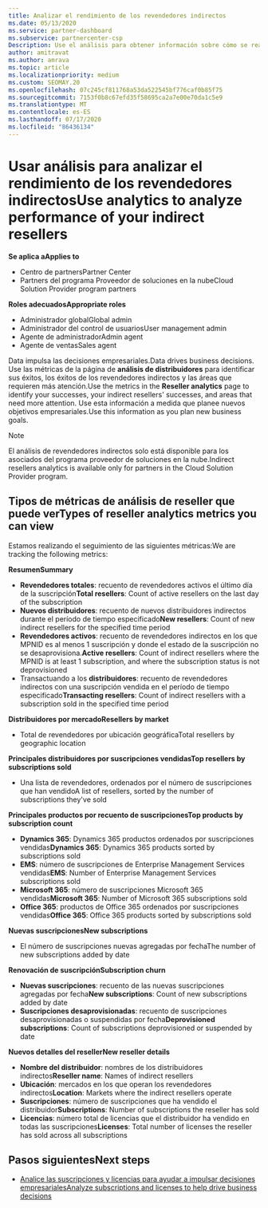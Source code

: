 ```yaml
---
title: Analizar el rendimiento de los revendedores indirectos
ms.date: 05/13/2020
ms.service: partner-dashboard
ms.subservice: partnercenter-csp
Description: Use el análisis para obtener información sobre cómo se realizan los revendedores indirectos, sus éxitos y áreas que puedan necesitar más atención.
author: amitravat
ms.author: amrava
ms.topic: article
ms.localizationpriority: medium
ms.custom: SEOMAY.20
ms.openlocfilehash: 07c245cf811768a53da522545bf776caf0b85f75
ms.sourcegitcommit: 7153f0b8c67efd35f58695ca2a7e00e70da1c5e9
ms.translationtype: MT
ms.contentlocale: es-ES
ms.lasthandoff: 07/17/2020
ms.locfileid: "86436134"
---
```

# <a name="use-analytics-to-analyze-performance-of-your-indirect-resellers"></a><span data-ttu-id="c996c-103">Usar análisis para analizar el rendimiento de los revendedores indirectos</span><span class="sxs-lookup"><span data-stu-id="c996c-103">Use analytics to analyze performance of your indirect resellers</span></span>

<span data-ttu-id="c996c-104">**Se aplica a**</span><span class="sxs-lookup"><span data-stu-id="c996c-104">**Applies to**</span></span>

- <span data-ttu-id="c996c-105">Centro de partners</span><span class="sxs-lookup"><span data-stu-id="c996c-105">Partner Center</span></span>
- <span data-ttu-id="c996c-106">Partners del programa Proveedor de soluciones en la nube</span><span class="sxs-lookup"><span data-stu-id="c996c-106">Cloud Solution Provider program partners</span></span>

<span data-ttu-id="c996c-107">**Roles adecuados**</span><span class="sxs-lookup"><span data-stu-id="c996c-107">**Appropriate roles**</span></span>

- <span data-ttu-id="c996c-108">Administrador global</span><span class="sxs-lookup"><span data-stu-id="c996c-108">Global admin</span></span>
- <span data-ttu-id="c996c-109">Administrador del control de usuarios</span><span class="sxs-lookup"><span data-stu-id="c996c-109">User management admin</span></span>
- <span data-ttu-id="c996c-110">Agente de administrador</span><span class="sxs-lookup"><span data-stu-id="c996c-110">Admin agent</span></span>
- <span data-ttu-id="c996c-111">Agente de ventas</span><span class="sxs-lookup"><span data-stu-id="c996c-111">Sales agent</span></span>

<span data-ttu-id="c996c-112">Data impulsa las decisiones empresariales.</span><span class="sxs-lookup"><span data-stu-id="c996c-112">Data drives business decisions.</span></span> <span data-ttu-id="c996c-113">Use las métricas de la página de **análisis de distribuidores** para identificar sus éxitos, los éxitos de los revendedores indirectos y las áreas que requieren más atención.</span><span class="sxs-lookup"><span data-stu-id="c996c-113">Use the metrics in the **Reseller analytics** page to identify your successes, your indirect resellers' successes, and areas that need more attention.</span></span> <span data-ttu-id="c996c-114">Use esta información a medida que planee nuevos objetivos empresariales.</span><span class="sxs-lookup"><span data-stu-id="c996c-114">Use this information as you plan new business goals.</span></span>

> [!NOTE]
> <span data-ttu-id="c996c-115">El análisis de revendedores indirectos solo está disponible para los asociados del programa proveedor de soluciones en la nube.</span><span class="sxs-lookup"><span data-stu-id="c996c-115">Indirect resellers analytics is available only for partners in the Cloud Solution Provider program.</span></span>

## <a name="types-of-reseller-analytics-metrics-you-can-view"></a><span data-ttu-id="c996c-116">Tipos de métricas de análisis de reseller que puede ver</span><span class="sxs-lookup"><span data-stu-id="c996c-116">Types of reseller analytics metrics you can view</span></span>

<span data-ttu-id="c996c-117">Estamos realizando el seguimiento de las siguientes métricas:</span><span class="sxs-lookup"><span data-stu-id="c996c-117">We are tracking the following metrics:</span></span>

<span data-ttu-id="c996c-118">**Resumen**</span><span class="sxs-lookup"><span data-stu-id="c996c-118">**Summary**</span></span>  
 - <span data-ttu-id="c996c-119">**Revendedores totales**: recuento de revendedores activos el último día de la suscripción</span><span class="sxs-lookup"><span data-stu-id="c996c-119">**Total resellers**: Count of active resellers on the last day of the subscription</span></span>  
 - <span data-ttu-id="c996c-120">**Nuevos distribuidores**: recuento de nuevos distribuidores indirectos durante el período de tiempo especificado</span><span class="sxs-lookup"><span data-stu-id="c996c-120">**New resellers**: Count of new indirect resellers for the specified time period</span></span>  
 - <span data-ttu-id="c996c-121">**Revendedores activos**: recuento de revendedores indirectos en los que MPNID es al menos 1 suscripción y donde el estado de la suscripción no se desaprovisiona.</span><span class="sxs-lookup"><span data-stu-id="c996c-121">**Active resellers**: Count of indirect resellers where the MPNID is at least 1 subscription, and where the subscription status is not deprovisioned</span></span>  
 - <span data-ttu-id="c996c-122">Transactuando a los **distribuidores**: recuento de revendedores indirectos con una suscripción vendida en el período de tiempo especificado</span><span class="sxs-lookup"><span data-stu-id="c996c-122">**Transacting resellers**: Count of indirect resellers with a subscription sold in the specified time period</span></span>  

<span data-ttu-id="c996c-123">**Distribuidores por mercado**</span><span class="sxs-lookup"><span data-stu-id="c996c-123">**Resellers by market**</span></span>  
 - <span data-ttu-id="c996c-124">Total de revendedores por ubicación geográfica</span><span class="sxs-lookup"><span data-stu-id="c996c-124">Total resellers by geographic location</span></span>  

<span data-ttu-id="c996c-125">**Principales distribuidores por suscripciones vendidas**</span><span class="sxs-lookup"><span data-stu-id="c996c-125">**Top resellers by subscriptions sold**</span></span>
 - <span data-ttu-id="c996c-126">Una lista de revendedores, ordenados por el número de suscripciones que han vendido</span><span class="sxs-lookup"><span data-stu-id="c996c-126">A list of resellers, sorted by the number of subscriptions they've sold</span></span>  

<span data-ttu-id="c996c-127">**Principales productos por recuento de suscripciones**</span><span class="sxs-lookup"><span data-stu-id="c996c-127">**Top products by subscription count**</span></span>  
 - <span data-ttu-id="c996c-128">**Dynamics 365**: Dynamics 365 productos ordenados por suscripciones vendidas</span><span class="sxs-lookup"><span data-stu-id="c996c-128">**Dynamics 365**: Dynamics 365 products sorted by subscriptions sold</span></span>  
 - <span data-ttu-id="c996c-129">**EMS**: número de suscripciones de Enterprise Management Services vendidas</span><span class="sxs-lookup"><span data-stu-id="c996c-129">**EMS**: Number of Enterprise Management Services subscriptions sold</span></span>  
 - <span data-ttu-id="c996c-130">**Microsoft 365**: número de suscripciones Microsoft 365 vendidas</span><span class="sxs-lookup"><span data-stu-id="c996c-130">**Microsoft 365**: Number of Microsoft 365 subscriptions sold</span></span>  
 - <span data-ttu-id="c996c-131">**Office 365**: productos de Office 365 ordenados por suscripciones vendidas</span><span class="sxs-lookup"><span data-stu-id="c996c-131">**Office 365**: Office 365 products sorted by subscriptions sold</span></span>  

<span data-ttu-id="c996c-132">**Nuevas suscripciones**</span><span class="sxs-lookup"><span data-stu-id="c996c-132">**New subscriptions**</span></span>  
 - <span data-ttu-id="c996c-133">El número de suscripciones nuevas agregadas por fecha</span><span class="sxs-lookup"><span data-stu-id="c996c-133">The number of new subscriptions added by date</span></span>  

<span data-ttu-id="c996c-134">**Renovación de suscripción**</span><span class="sxs-lookup"><span data-stu-id="c996c-134">**Subscription churn**</span></span>  
 - <span data-ttu-id="c996c-135">**Nuevas suscripciones**: recuento de las nuevas suscripciones agregadas por fecha</span><span class="sxs-lookup"><span data-stu-id="c996c-135">**New subscriptions**: Count of new subscriptions added by date</span></span>  
 - <span data-ttu-id="c996c-136">**Suscripciones desaprovisionadas**: recuento de suscripciones desaprovisionadas o suspendidas por fecha</span><span class="sxs-lookup"><span data-stu-id="c996c-136">**Deprovisioned subscriptions**: Count of subscriptions deprovisioned or suspended by date</span></span>  

<span data-ttu-id="c996c-137">**Nuevos detalles del reseller**</span><span class="sxs-lookup"><span data-stu-id="c996c-137">**New reseller details**</span></span>  
 - <span data-ttu-id="c996c-138">**Nombre del distribuidor**: nombres de los distribuidores indirectos</span><span class="sxs-lookup"><span data-stu-id="c996c-138">**Reseller name**: Names of indirect resellers</span></span>  
 - <span data-ttu-id="c996c-139">**Ubicación**: mercados en los que operan los revendedores indirectos</span><span class="sxs-lookup"><span data-stu-id="c996c-139">**Location**: Markets where the indirect resellers operate</span></span>  
 - <span data-ttu-id="c996c-140">**Suscripciones**: número de suscripciones que ha vendido el distribuidor</span><span class="sxs-lookup"><span data-stu-id="c996c-140">**Subscriptions**: Number of subscriptions the reseller has sold</span></span>  
 - <span data-ttu-id="c996c-141">**Licencias**: número total de licencias que el distribuidor ha vendido en todas las suscripciones</span><span class="sxs-lookup"><span data-stu-id="c996c-141">**Licenses**: Total number of licenses the reseller has sold across all subscriptions</span></span>  
  
## <a name="next-steps"></a><span data-ttu-id="c996c-142">Pasos siguientes</span><span class="sxs-lookup"><span data-stu-id="c996c-142">Next steps</span></span>

- [<span data-ttu-id="c996c-143">Analice las suscripciones y licencias para ayudar a impulsar decisiones empresariales</span><span class="sxs-lookup"><span data-stu-id="c996c-143">Analyze subscriptions and licenses to help drive business decisions</span></span>](analyze-subscriptions-licenses.md)